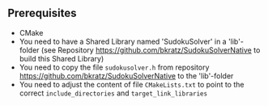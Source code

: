 ## Prerequisites
- CMake
- You need to have a Shared Library named 'SudokuSolver' in a 'lib'-folder (see Repository https://github.com/bkratz/SudokuSolverNative to build this Shared Library)
- You need to copy the file `sudokusolver.h` from repository https://github.com/bkratz/SudokuSolverNative to the 'lib'-folder
- You need to adjust the content of file `CMakeLists.txt` to point to the correct `include_directories` and `target_link_libraries`
